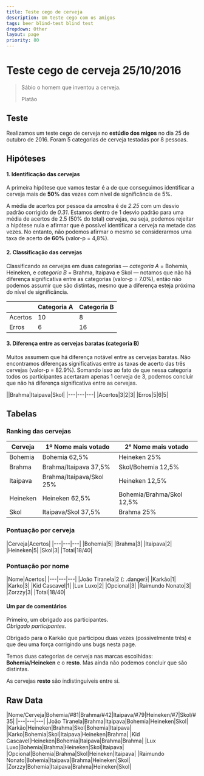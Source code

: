 ```yaml
---
title: Teste cego de cerveja
description: Um teste cego com os amigos
tags: beer blind-test blind test
dropdown: Other
layout: page
priority: 80
---
```

Teste cego de cerveja 25/10/2016
================================

> Sábio o homem que inventou a cerveja.
>
> Platão

Teste
-----

Realizamos um teste cego de cerveja no **estúdio dos migos** no dia 25 de outubro de 2016. Foram 5 categorias de cerveja testadas por 8 pessoas.

Hipóteses
---------

#### 1\. Identificação das cervejas

A primeira hipótese que vamos testar é a de que conseguimos identificar a cerveja mais de **50%** das vezes com nível de significância de 5%.

A média de acertos por pessoa da amostra é de _2.25_ com um desvio padrão corrigido de _0.31_. Estamos dentro de 1 desvio padrão para uma média de acertos de 2.5 (50% do total) cervejas, ou seja, podemos rejeitar a hipótese nula e afirmar que é possível identificar a cerveja na metade das vezes. No entanto, não podemos afirmar o mesmo se considerarmos uma taxa de acerto de **60%** (valor-p = 4,8%).

#### 2\. Classificação das cervejas

Classificando as cervejas em duas categorias — _categoria A_ = Bohemia, Heineken, e _categoria B_ = Brahma, Itaipava e Skol — notamos que não há diferença significativa entre as categorias (valor-p = 7.0%), então não podemos assumir que são distintas, mesmo que a diferença esteja próxima do nível de significância.

||Categoria A|Categoria B|
|---|---|---|
|Acertos|10|8|
|Erros|6|16

#### 3\. Diferença entre as cervejas baratas (categoria B)

Muitos assumem que há diferença notável entre as cervejas baratas. Não encontramos diferenças significativas entre as taxas de acerto das três cervejas (valor-p = 82.9%). Somando isso ao fato de que nessa categoria todos os participantes acertaram apenas 1 cerveja de 3, podemos concluir que não há diferença significativa entre as cervejas.

||Brahma|Itaipava|Skol|
|---|---|---|
|Acertos|3|2|3|
|Erros|5|6|5|

Tabelas
-------

### Ranking das cervejas

|Cerveja|1º Nome mais votado|2° Nome mais votado|
|---|---|---|
|Bohemia|Bohemia 62,5%|Heineken 25%|
|Brahma|Brahma/Itaipava 37,5%|Skol/Bohemia 12,5%|
|Itaipava|Brahma/Itaipava/Skol 25%|Heineken 12,5%|
|Heineken|Heineken 62,5%|Bohemia/Brahma/Skol 12,5%|
|Skol|Itaipava/Skol 37,5%|Brahma 25%|

### Pontuação por cerveja

|Cerveja|Acertos|
|---|---|---|
|Bohemia|5|
|Brahma|3|
|Itaipava|2|
|Heineken|5|
|Skol|3|
|Total|18/40|

### Pontuação por nome

|Nome|Acertos|
|---|---|---|
|João Tiranela|2 {: .danger}|
|Karkão|1|
|Karko|3|
|Kid Cascavel|1|
|Lux Luxo|2|
|Opcional|3|
|Raimundo Nonato|3|
|Zorzzy|3|
|Total|18/40|

#### Um par de comentários

Primeiro, um obrigado aos participantes.  
_Obrigado participantes_.

Obrigado para o Karkão que participou duas vezes (possivelmente três) e que deu uma força corrigindo uns bugs nesta page.

Temos duas categorias de cerveja nas marcas escolhidas: **Bohemia/Heineken** e o **resto**. Mas ainda não podemos concluir que são distintas.

As cervejas **resto** são indistinguíveis entre si.

Raw Data
--------

|Nome/Cerveja|Bohemia/#81|Brahma/#42|Itaipava/#79|Heineken/#7|Skol/#35|
|---|---|---|
|João Tiranela|Brahma|Itaipava|Bohemia|Heineken|Skol|
|Karkão|Heineken|Brahma|Skol|Bohemia|Itaipava|
|Karko|Bohemia|Skol|Itaipava|Heineken|Brahma|
|Kid Cascavel|Heineken|Bohemia|Itaipava|Brahma|Brahma|
|Lux Luxo|Bohemia|Brahma|Heineken|Skol|Itaipava|
|Opcional|Bohemia|Brahma|Skol|Heineken|Itaipava|
|Raimundo Nonato|Bohemia|Itaipava|Brahma|Heineken|Skol|
|Zorzzy|Bohemia|Itaipava|Brahma|Heineken|Skol|
